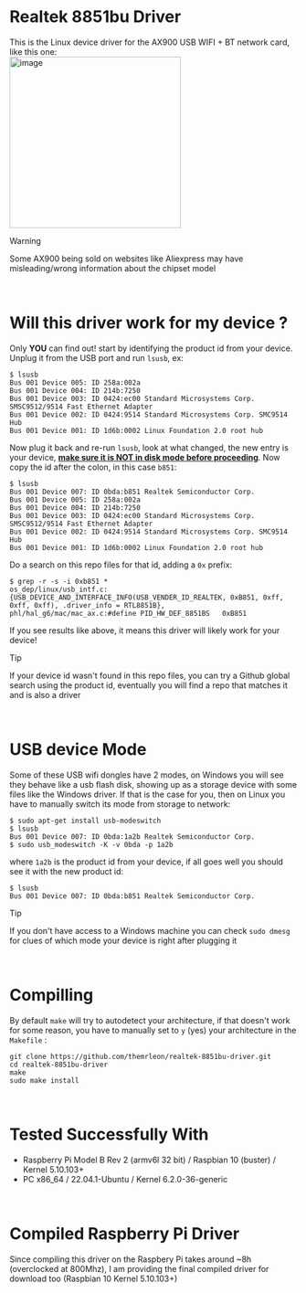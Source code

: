 # Realtek 8851bu Driver
This is the Linux device driver for the AX900 USB WIFI + BT network card, like this one:  
<img width="300" height="300" alt="image" src="https://github.com/user-attachments/assets/ff61c722-0286-436b-8e51-c91415ed9ee6" />  

> [!WARNING] 
> Some AX900 being sold on websites like Aliexpress may have misleading/wrong information about the chipset model  

<br/>

# Will this driver work for my device ?
Only **YOU** can find out! start by identifying the product id from your device. Unplug it from the USB port and run `lsusb`, ex:
```
$ lsusb 
Bus 001 Device 005: ID 258a:002a  
Bus 001 Device 004: ID 214b:7250  
Bus 001 Device 003: ID 0424:ec00 Standard Microsystems Corp. SMSC9512/9514 Fast Ethernet Adapter
Bus 001 Device 002: ID 0424:9514 Standard Microsystems Corp. SMC9514 Hub
Bus 001 Device 001: ID 1d6b:0002 Linux Foundation 2.0 root hub
```

Now plug it back and re-run `lsusb`, look at what changed, the new entry is your device, [**make sure it is NOT in disk mode before proceeding**](#usb-device-mode). Now copy the id after the colon, in this case `b851`:
```
$ lsusb 
Bus 001 Device 007: ID 0bda:b851 Realtek Semiconductor Corp.
Bus 001 Device 005: ID 258a:002a  
Bus 001 Device 004: ID 214b:7250  
Bus 001 Device 003: ID 0424:ec00 Standard Microsystems Corp. SMSC9512/9514 Fast Ethernet Adapter
Bus 001 Device 002: ID 0424:9514 Standard Microsystems Corp. SMC9514 Hub
Bus 001 Device 001: ID 1d6b:0002 Linux Foundation 2.0 root hub
```

Do a search on this repo files for that id, adding a `0x` prefix:
```
$ grep -r -s -i 0xb851 *
os_dep/linux/usb_intf.c:	{USB_DEVICE_AND_INTERFACE_INFO(USB_VENDER_ID_REALTEK, 0xB851, 0xff, 0xff, 0xff), .driver_info = RTL8851B},
phl/hal_g6/mac/mac_ax.c:#define PID_HW_DEF_8851BS	0xB851
```
If you see results like above, it means this driver will likely work for your device!

> [!TIP] 
> If your device id wasn't found in this repo files, you can try a Github global search using the product id, eventually you will find a repo that matches it and is also a driver  

<br/>

# USB device Mode
Some of these USB wifi dongles have 2 modes, on Windows you will see they behave like a usb flash disk, showing up as a storage device with some files like the Windows driver. If that is the case for you, then on Linux you have to manually switch its mode from storage to network:
```
$ sudo apt-get install usb-modeswitch
$ lsusb 
Bus 001 Device 007: ID 0bda:1a2b Realtek Semiconductor Corp.
$ sudo usb_modeswitch -K -v 0bda -p 1a2b
```
where `1a2b` is the product id from your device, if all goes well you should see it with the new product id:
```
$ lsusb 
Bus 001 Device 007: ID 0bda:b851 Realtek Semiconductor Corp.
```
> [!TIP] 
> If you don't have access to a Windows machine you can check `sudo dmesg` for clues of which mode your device is right after plugging it

<br/>

# Compilling
By default `make` will try to autodetect your architecture, if that doesn't work for some reason, you have to manually set to `y` (yes) your architecture in the `Makefile` :
```
git clone https://github.com/themrleon/realtek-8851bu-driver.git
cd realtek-8851bu-driver
make
sudo make install
```

<br/>

# Tested Successfully With
* Raspberry Pi Model B Rev 2 (armv6l 32 bit) / Raspbian 10 (buster) / Kernel 5.10.103+  
* PC x86_64 / 22.04.1-Ubuntu / Kernel 6.2.0-36-generic

<br/>

# Compiled Raspberry Pi Driver
Since compiling this driver on the Raspbery Pi takes around ~8h (overclocked at 800Mhz), I am providing the final compiled driver for download too (Raspbian 10 Kernel 5.10.103+)
